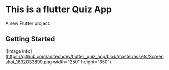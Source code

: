 # This is a flutter Quiz App

A new Flutter project.

## Getting Started

![image info](https://github.com/aditechdev/flutter_quiz_app/blob/master/assets/Screenshot_1632033899.png width="250" height="350")
